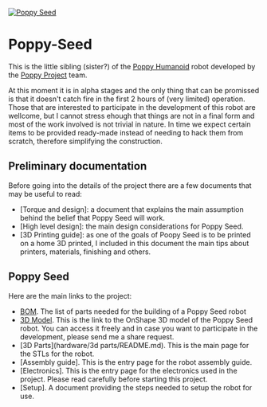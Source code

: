 [![Poppy Seed](https://img.shields.io/badge/Poopy--Seed-v0.1.1-blue.svg)](https://github.com/sonelu/Poppy-Seed)

# Poppy-Seed

This is the little sibling (sister?) of the [Poppy Humanoid](https://github.com/poppy-project/poppy-humanoid) robot developed by the [Poppy Project](https://github.com/poppy-project) team.

At this moment it is in alpha stages and the only thing that can be promissed is that it doesn't catch fire in the first 2 hours of (very limited) operation. Those that are interested to participate in the development of this robot are wellcome, but I cannot stress ehough that things are not in a final form and most of the work involved is not trivial in nature. In time we expect certain items to be provided ready-made instead of needing to hack them from scratch, therefore simplifying the construction.

## Preliminary documentation
Before going into the details of the project there are a few documents that may be useful to read:
* [Torque and design]: a document that explains the main assumption behind the belief that Poppy Seed will work.
* [High level design]: the main design considerations for Poppy Seed.
* [3D Printing guide]: as one of the goals of Poopy Seed is to be printed on a home 3D printed, I included in this document the main tips about printers, materials, finishing and others.

## Poppy Seed
Here are the main links to the project:
* [BOM](hardware/BOM.md). The list of parts needed for the building of a Poppy Seed robot
* [3D Model](https://cad.onshape.com/documents/56e0876fe4b0cd61903da4dc/w/bd94978c48e4f7f7abc728f0/e/cfad6e13d76618b39ab2a28a). This is the link to the OnShape 3D model of the Poppy Seed robot. You can access it freely and in case you want to participate in the development, please send me a share request.
* [3D Parts](hardware/3d parts/README.md). This is the main page for the STLs for the robot.
* [Assembly guide]. This is the entry page for the robot assembly guide.
* [Electronics]. This is the entry page for the electronics used in the project. Please read carefully before starting this project.
* [Setup]. A document providing the steps needed to setup the robot for use.
